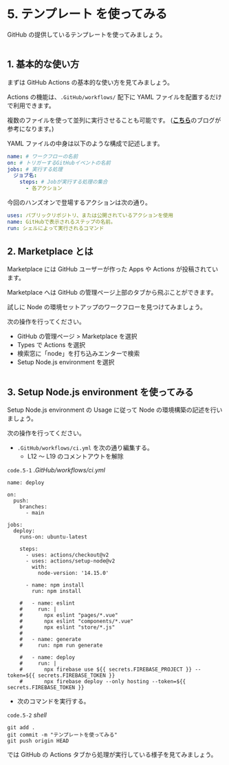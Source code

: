 # 5. テンプレート を使ってみる

GitHub の提供しているテンプレートを使ってみましょう。

<img :src="$withBase('/marketplace.png')">

## 1. 基本的な使い方

まずは GitHub Actions の基本的な使い方を見てみましょう。

Actions の機能は、`.GitHub/workflows/` 配下に YAML ファイルを配置するだけで利用できます。

複数のファイルを使って並列に実行させることも可能です。 ([**こちら**](https://blog.kondoumh.com/entry/2021/01/22/133427)のブログが参考になります。)

YAML ファイルの中身は以下のような構成で記述します。

```yml
name: # ワークフローの名前
on: # トリガーするGitHubイベントの名前
jobs: # 実行する処理
  ジョブ名:
    steps: # Jobが実行する処理の集合
      - 各アクション
```

今回のハンズオンで登場するアクションは次の通り。

```yml
uses: パブリックリポジトリ、または公開されているアクションを使用
name: GitHubで表示されるステップの名前。
run: シェルによって実行されるコマンド
```

## 2. Marketplace とは

Marketplace には GitHub ユーザーが作った Apps や Actions が投稿されています。

Marketplace へは GitHub の管理ページ上部のタブから飛ぶことができます。

試しに Node の環境セットアップのワークフローを見つけてみましょう。

次の操作を行ってください。

- GitHub の管理ページ > Marketplace を選択
- Types で Actions を選択
- 検索窓に「node」を打ち込みエンターで検索
- Setup Node.js environment を選択

<img :src="$withBase('/node.png')">

## 3. Setup Node.js environment を使ってみる

Setup Node.js environment の Usage に従って Node の環境構築の記述を行いましょう。

次の操作を行ってください。

- `.GitHub/workflows/ci.yml` を次の通り編集する。
  - L12 ～ L19 のコメントアウトを解除

`code.5-1` _.GitHub/workflows/ci.yml_

```yml{12-19}
name: deploy

on:
  push:
    branches:
      - main

jobs:
  deploy:
    runs-on: ubuntu-latest

    steps:
      - uses: actions/checkout@v2
      - uses: actions/setup-node@v2
        with:
          node-version: '14.15.0'

      - name: npm install
        run: npm install

    #   - name: eslint
    #     run: |
    #       npx eslint "pages/*.vue"
    #       npx eslint "components/*.vue"
    #       npx eslint "store/*.js"
    #
    #   - name: generate
    #     run: npm run generate

    #   - name: deploy
    #     run: |
    #       npx firebase use ${{ secrets.FIREBASE_PROJECT }} --token=${{ secrets.FIREBASE_TOKEN }}
    #       npx firebase deploy --only hosting --token=${{ secrets.FIREBASE_TOKEN }}
```

- 次のコマンドを実行する。

`code.5-2` _shell_

```properties
git add .
git commit -m "テンプレートを使ってみる"
git push origin HEAD
```

では GitHub の Actions タブから処理が実行している様子を見てみましょう。

<img :src="$withBase('/template.png')">
